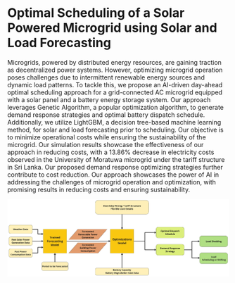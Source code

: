 # Optimal Scheduling of a Solar Powered Microgrid using Solar and Load Forecasting

Microgrids, powered by distributed energy resources, are gaining traction as decentralized power systems. However, optimizing microgrid operation poses challenges due to intermittent renewable energy sources and dynamic load patterns. To tackle this, we propose an AI-driven day-ahead optimal scheduling approach for a grid-connected AC microgrid equipped with a solar panel and a battery energy storage system. Our approach leverages Genetic Algorithm, a popular optimization algorithm, to generate demand response strategies and optimal battery dispatch schedule. Additionally, we utilize LightGBM, a decision tree-based machine learning method, for solar and load forecasting prior to scheduling. Our objective is to minimize operational costs while ensuring the sustainability of the microgrid. Our simulation results showcase the effectiveness of our approach in reducing costs, with a 13.86% decrease in electricity costs observed in the University of Moratuwa microgrid under the tariff structure in Sri Lanka. Our proposed demand response optimizing strategies further contribute to cost reduction. Our approach showcases the power of AI in addressing the challenges of microgrid operation and optimization, with promising results in reducing costs and ensuring sustainability.

![Model Diagram](model_diagram.jpg)
